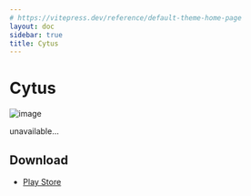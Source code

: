 ```yaml
---
# https://vitepress.dev/reference/default-theme-home-page
layout: doc
sidebar: true
title: Cytus
---
```


# Cytus

![image](https://play-lh.googleusercontent.com/8CBpm7Ed1PMaRZlhAQTyQz82WAWXMv5k-Gy9ZTS6HK0j5hHU-slQR0EArIXQ7Wmb8w=w480-h960-rw)

unavailable...

## Download

- [Play Store](https://play.google.com/store/apps/details?id=com.rayark.Cytus.full)
